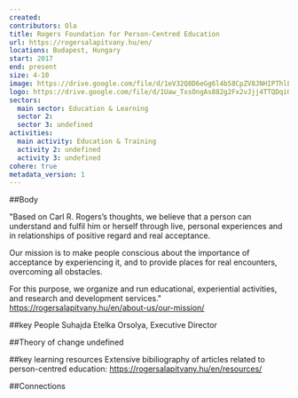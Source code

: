 ```yaml
---
created:
contributors: Ola
title: Rogers Foundation for Person-Centred Education
url: https://rogersalapitvany.hu/en/
locations: Budapest, Hungary 
start: 2017
end: present
size: 4-10
image: https://drive.google.com/file/d/1eV32Q8D6eGg6l4bS8CpZV8JNHIPThlLr/view?usp=drive_link
logo: https://drive.google.com/file/d/1Uaw_TxsOngAs882g2Fx2vJjj4TTQDqiG/view?usp=drive_link
sectors:
  main sector: Education & Learning
  sector 2: 
  sector 3: undefined
activities: 
  main activity: Education & Training
  activity 2: undefined
  activity 3: undefined
cohere: true
metadata_version: 1
---
```



##Body

"Based on Carl R. Rogers’s thoughts, we believe that a person can understand and fulfil him or herself through live, personal experiences and in relationships of positive regard and real acceptance.

Our mission is to make people conscious about the importance of acceptance by experiencing it, and to provide places for real encounters, overcoming all obstacles.

For this purpose, we organize and run educational, experiential activities, and research and development services."
https://rogersalapitvany.hu/en/about-us/our-mission/ 


##key People
Suhajda Etelka Orsolya, Executive Director

##Theory of change
undefined

##key learning resources
Extensive bibiliography of articles related to person-centred education: https://rogersalapitvany.hu/en/resources/  

##Connections


